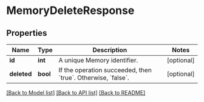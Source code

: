 # MemoryDeleteResponse

## Properties
Name | Type | Description | Notes
------------ | ------------- | ------------- | -------------
**id** | **int** | A unique Memory identifier. | [optional] 
**deleted** | **bool** | If the operation succeeded, then &#x60;true&#x60;. Otherwise, &#x60;false&#x60;. | [optional] 

[[Back to Model list]](../README.md#documentation-for-models) [[Back to API list]](../README.md#documentation-for-api-endpoints) [[Back to README]](../README.md)



